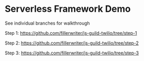 # Serverless Framework Demo

See individual branches for walkthrough

Step 1: https://github.com/fillerwriter/js-guild-twilio/tree/step-1

Step 2: https://github.com/fillerwriter/js-guild-twilio/tree/step-2

Step 3: https://github.com/fillerwriter/js-guild-twilio/tree/step-3

